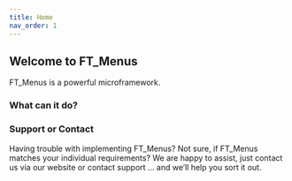 ```yaml
---
title: Home
nav_order: 1
---
```


## Welcome to FT_Menus

FT_Menus is a powerful microframework.


### What can it do?




### Support or Contact

Having trouble with implementing FT_Menus? Not sure, if FT_Menus matches your individual requirements? We are happy to assist, just contact us via our website or contact support … and we’ll help you sort it out.
